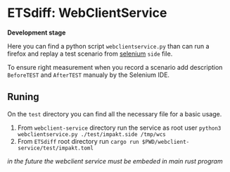 <!--
SPDX-FileCopyrightText: 2023 Davidson <twister@davidson.fr>
SPDX-License-Identifier: CC-BY-NC-SA-4.0
-->

# ETSdiff: WebClientService

**Development stage**

Here you can find a python script `webclientservice.py` than can run a firefox and replay a test scenario from [selenium](/home/vincent/dev/dav-github/ETSdiff-webclient/webclient-service/) `side` file.

To ensure right measurement when you record a scenario add description `BeforeTEST` and `AfterTEST` manualy by the Selenium IDE.

## Runing

On the `test` directory you can find all the necessary file for a basic usage.

1. From `webclient-service` directory run the service as root user `python3 webclientservice.py ./test/impakt.side /tmp/wcs`
1. From `ETSdiff` root directory run `cargo run $PWD/webclient-service/test/impakt.toml`


_in the future the webclient service must be embeded in main rust program_
